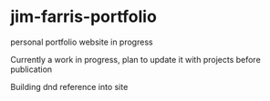 # jim-farris-portfolio
personal portfolio website in progress

Currently a work in progress, plan to update it with projects before publication

Building dnd reference into site
